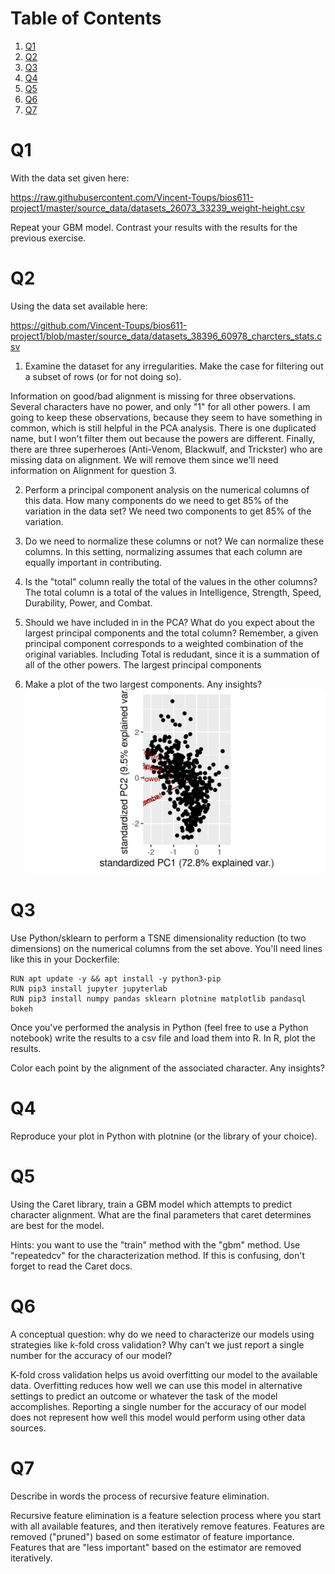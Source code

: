 # Table of Contents

1.  [Q1](#org0f04966)
2.  [Q2](#org6a81eeb)
3.  [Q3](#org51a4194)
4.  [Q4](#org61f5d14)
5.  [Q5](#orgb73f6b4)
6.  [Q6](#org870b507)
7.  [Q7](#orge0cfd1d)


<a id="org0f04966"></a>

# Q1

With the data set given here:

<https://raw.githubusercontent.com/Vincent-Toups/bios611-project1/master/source_data/datasets_26073_33239_weight-height.csv>

Repeat your GBM model. Contrast your results with the results for the
previous exercise.


<a id="org6a81eeb"></a>

# Q2

Using the data set available here:

<https://github.com/Vincent-Toups/bios611-project1/blob/master/source_data/datasets_38396_60978_charcters_stats.csv>

1.  Examine the dataset for any irregularities. Make the case for
    filtering out a subset of rows (or for not doing so).

Information on good/bad alignment is missing for three observations. Several characters have no power, and only 
"1" for all other powers. I am going to keep these observations, because they seem to have something in common,
which is still helpful in the PCA analysis. There is one duplicated name, but I won't filter them out because
the powers are different. Finally, there are three superheroes (Anti-Venom, Blackwulf, and Trickster) who are 
missing data on alignment. We will remove them since we'll need information on Alignment for question 3.

2.  Perform a principal component analysis on the numerical columns of
    this data. How many components do we need to get 85% of the
    variation in the data set?
We need two components to get 85% of the variation.

3.  Do we need to normalize these columns or not?
We can normalize these columns. In this setting, normalizing assumes that each column are equally important in contributing.

4.  Is the "total" column really the total of the values in the other
    columns?
The total column is a total of the values in Intelligence, Strength, Speed,
Durability, Power, and Combat.

5.  Should we have included in in the PCA? What do you expect
    about the largest principal components and the total column?
    Remember, a given principal component corresponds to a weighted
    combination of the original variables.
Including Total is redudant, since it is a summation of all of the other
powers. The largest principal components 
6.  Make a plot of the two largest components. Any insights?
![](pca.png)

<a id="org51a4194"></a>

# Q3

Use Python/sklearn to perform a TSNE dimensionality reduction (to two
dimensions) on the numerical columns from the set above. You'll need
lines like this in your Dockerfile:

    RUN apt update -y && apt install -y python3-pip
    RUN pip3 install jupyter jupyterlab
    RUN pip3 install numpy pandas sklearn plotnine matplotlib pandasql bokeh

Once you've performed the analysis in Python (feel free to use a
Python notebook) write the results to a csv file and load them into
R. In R, plot the results.

Color each point by the alignment of the associated character. Any
insights?

<a id="org61f5d14"></a>

# Q4

Reproduce your plot in Python with plotnine (or the library of your
choice).


<a id="orgb73f6b4"></a>

# Q5

Using the Caret library, train a GBM model which attempts to predict
character alignment. What are the final parameters that caret
determines are best for the model.

Hints: you want to use the "train" method with the "gbm" method. Use
"repeatedcv" for the characterization method. If this is confusing,
don't forget to read the Caret docs.


<a id="org870b507"></a>

# Q6

A conceptual question: why do we need to characterize our models using
strategies like k-fold cross validation? Why can't we just report a
single number for the accuracy of our model?

K-fold cross validation helps us avoid overfitting our model to the
available data. Overfitting reduces how well we can use this model in 
alternative settings to predict an outcome or whatever the task of the model
accomplishes. Reporting a single number for the accuracy of our model
does not represent how well this model would perform using other
data sources.

<a id="orge0cfd1d"></a>

# Q7

Describe in words the process of recursive feature elimination. 

Recursive feature elimination is a feature selection process where
you start with all available features, and then iteratively remove features.
Features are removed ("pruned") based on some estimator of feature
importance. Features that are "less important" based on the estimator are
removed iteratively.